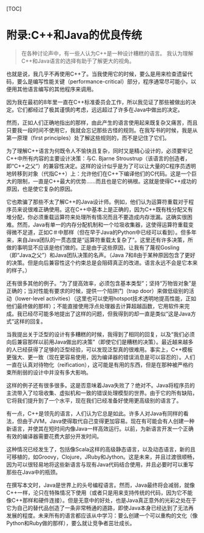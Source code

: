[TOC]

<!-- Appendix: The Positive Legacy of C++ and Java -->
# 附录:C++和Java的优良传统

> 在各种讨论声中，有一些人认为C++是一种设计糟糕的语言。 我认为理解C++和Java语言的选择有助于了解更大的视角。

也就是说，我几乎不再使用C++了。当我使用它的时候，要么是用来检查遗留代码，要么是编写性能关键（performance-critical）部分，程序通常尽可能小，以便用其他语言编写的其他程序来调用。

因为我在最初的8年里一直在C++标准委员会工作，所以我见证了那些被做出的决定。它们都经过了极其谨慎的考虑，远远超过了许多在Java中做出的决定。

然而，正如人们正确地指出的那样，由此产生的语言使用起来既复杂又痛苦，而且只要我一段时间不使用它，我就会忘记那些古怪的规则。在我写书的时候，我是从第一原理（first principles）处了解这些规则的，而不是记住了它们。

为了理解C++语言为何既令人不愉快且复杂，同时又是精心设计的，必须要牢记C++中所有内容的主要设计决策：与C. Bjarne Stroustrup（该语言的创造者，即“C++之父”）的兼容性决定。这样的设计似乎是为了可以让大量的C程序员透明地转移到对象（代指C++）上：允许他们在C++下编译他们的C代码。这是一个巨大的限制，一直是C++最大的优势......而且也是它的祸根。这就是使得C++成功的原因，也是使它复杂的原因。

它也欺骗了那些不太了解C++的Java设计师。例如，他们认为运算符重载对于程序员来说很难正确使用。这在C++中基本上是正确的，因为C++既有栈分配又有堆分配，你必须重载运算符来处理所有情况而且不要造成内存泄漏。这确实很困难。然而，Java有单一的内存分配机制和一个垃圾收集器，这使得运算符重载变得微不足道，正如C＃中那样（但在早于Java的Python中已经可以看到）。但多年来，来自Java团队的一贯态度是“运算符重载太复杂了”。这里还有许多决策，所做的事明显不应该是他们做的。正是由于这些原因，让我有了蔑视Gosling（即“Java之父”）和Java团队决策的名声。（Java 7和8由于某种原因包含了更好的决策。但是向后兼容性这个约束总是会阻碍真正的改进。语言永远不会是它本来的样子。）

还有很多其他的例子。“为了提高效率，必须包含基本类型”；坚持“万物皆对象”是正确的；当对性能有要求的时候，提供一个陷阱门（trap door）来做低级别的活动（lower-level activities）（这里也可以使用hotspot技术透明地提高性能，正如他们最终做的那样）；不能直接使用浮点处理器去计算超越函数，它用软件来完成。我已经尽可能多地提出了这样的问题，但我得到的却一直是类似“这是Java方式”这样的回复。

当我提出关于泛型的设计有多糟糕的时候，我得到了相同的回复，以及“我们必须向后兼容那样以前用Java做出的决策”（即使它们是糟糕的决策）。最近越来越多的人已经获得了足够的泛型经验，可以发现泛型真的很难用。事实上，C++模板更强大、更一致（现在更容易使用，因为编译器的错误消息是可以容忍的）。人们一直在认真对待物化（reification），这可能是有用的东西，但是在那种被严格约束所削弱的设计中并没有多大影响。

这样的例子还有很多很多。这是否意味着Java失败了？绝对不。Java将程序员的主流带入了垃圾收集、虚拟机和一致的错误处理模型的世界。由于它的所有缺陷，它将我们提升到了一个水平，现在我们已经准备好使用更高级别的语言了。

有一点，C++是领先的语言，人们认为它总是如此。许多人对Java有同样的看法，但由于JVM，Java使得取代自己变得更加容易。现在有可能会有人创建一种新语言，并使其在短时间内像Java一样高效运行。以前，为新语言开发一个正确有效的编译器需要花费大部分开发时间。

这种情况已经发生了，包括像Scala这样的高级静态语言，以及动态语言，新的且可移植的，如Groovy，Clojure，JRuby和Jython。这是未来，并且过渡很顺畅，因为可以很轻易地将这些新语言与现有Java代码结合使用，并且必要时可以重写那些在Java中的瓶颈。

在撰写本文时，Java是世界上的头号编程语言。然而，Java最终将会减弱，就像C++一样，沦只在特殊情况下使用（或者只是用来支持传统的代码，因为它不能像C++那样和硬件连接）。但是无意中的好处，也是Java真正意外的光彩之处在于它为自己的替代品创造了一条非常畅通的道路，即使Java本身已经达到了无法再发展的程度。未来所有的语言都应该从中学习：要么创建一个可以重构的文化（像Python和Ruby做的那样），要么就让竞争者茁壮成长。

<!-- 分页 -->
<div style="page-break-after: always;"></div>
